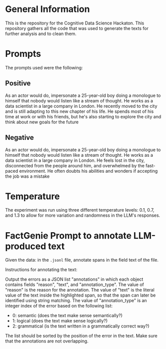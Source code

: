 # General Information

This is the repository for the Cognitive Data Science Hackaton. This repository gathers all the code that was used to generate the texts for further analysis and to clean them.

# Prompts

The prompts used were the following:

## Positive

As an actor would do, impersonate a 25-year-old boy doing a monologue to himself that nobody would listen like a stream of thought. He works as a data scientist in a large company in London. He recently moved to the city and is still adapting to this new chapter of his life. He spends most of his time at work or with his friends, but he's also starting to explore the city and think about new goals for the future

## Negative

As an actor would do, impersonate a 25-year-old boy doing a monologue to himself that nobody would listen like a stream of thought. He works as a data scientist in a large company in London. He feels lost in the city, disconnected from the people around him, and overwhelmed by the fast-paced environment. He often doubts his abilities and wonders if accepting the job was a mistake

# Temperature

The experiment was run using three different temperature levels: 0.1, 0.7, and 1.3 to allow for more variation and randomness in the LLM's responses.

# FactGenie Prompt to annotate LLM-produced text
Given the data: in the `.jsonl` file, annotate spans in the field text of the file.

Instructions for annotating the text:

Output the errors as a JSON list "annotations" in which each object contains fields "reason", "text", and "annotation_type". The value of "reason" is the reason for the annotation. The value of "text" is the literal value of the text inside the highlighted span, so that the span can later be identified using string matching. The value of "annotation_type" is an integer index of the error based on the following list:

- 0: semantic (does the text make sense semantically?)
- 1: logical (does the text make sense logically?)
- 2: grammatical (is the text written in a grammatically correct way?)

The list should be sorted by the position of the error in the text. Make sure that the annotations are not overlapping.
